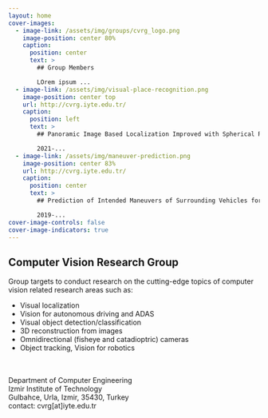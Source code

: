 ```yaml
---
layout: home
cover-images:
  - image-link: /assets/img/groups/cvrg_logo.png
    image-position: center 80%
    caption:
      position: center
      text: >
        ## Group Members

        LOrem ipsum ...
  - image-link: /assets/img/visual-place-recognition.png
    image-position: center top
    url: http://cvrg.iyte.edu.tr/
    caption:
      position: left
      text: >
        ## Panoramic Image Based Localization Improved with Spherical Representations and Semantic Descriptors

        2021-...
  - image-link: /assets/img/maneuver-prediction.png
    image-position: center 83%
    url: http://cvrg.iyte.edu.tr/
    caption:
      position: center
      text: >
        ## Prediction of Intended Maneuvers of Surrounding Vehicles for Driver Assistance Systems

        2019-...
cover-image-controls: false
cover-image-indicators: true
---
```


## Computer Vision Research Group

Group targets to conduct research on the cutting-edge topics of computer vision related research areas such as:

* Visual localization
* Vision for autonomous driving and ADAS
* Visual object detection/classification
* 3D reconstruction from images
* Omnidirectional (fisheye and catadioptric) cameras
* Object tracking, Vision for robotics


<br>
<br>
Department of Computer Engineering
<br>
Izmir Institute of Technology
<br>
Gulbahce, Urla, Izmir, 35430, Turkey
<br>
contact: cvrg[at]iyte.edu.tr
